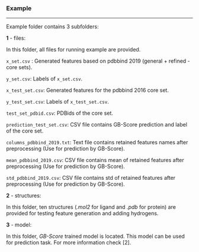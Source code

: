 ### Example

---

Example folder contains 3 subfolders:

**1** - files:

In this folder, all files for running example are provided. 

`x_set.csv` : Generated features based on pdbbind 2019 (general + refined - core sets).

`y_set.csv`: Labels of `x_set.csv`.

`x_test_set.csv`: Generated features for the pdbbind 2016 core set.

`y_test_set.csv`: Labels of `x_test_set.csv`.

`test_set_pdbid.csv`: PDBids of the core set.

`prediction_test_set.csv`: CSV file contains GB-Score prediction and label of the core set.

`columns_pdbbind_2019.txt`: Text file contains retained features names after preprocessing (Use for prediction by GB-Score).

`mean_pdbbind_2019.csv`: CSV file contains mean of retained features after preprocessing (Use for prediction by GB-Score).

`std_pdbbind_2019.csv`: CSV file contains std of retained features after preprocessing (Use for prediction by GB-Score).

**2** - structures:

In this folder, ten structures (*.mol2* for ligand and *.pdb* for protein) are provided for testing feature generation and adding hydrogens.

**3** - model:

In this folder, *GB-Score* trained model is located. This model can be used for prediction task. For more information check [2]. 
